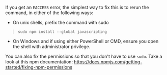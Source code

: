 If you get an `EACCESS` error, the simplest way to fix this is to rerun the command, in either of the following ways:

- On unix shells, prefix the command with sudo
> `sudo npm install --global javascripting`

- On Windows and if using either PowerShell or CMD, ensure you open the shell with administrator privilege.

You can also fix the permissions so that you don't have to use `sudo`. Take a look at this npm documentation:
https://docs.npmjs.com/getting-started/fixing-npm-permissions
